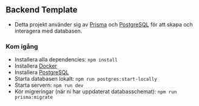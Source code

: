 ## Backend Template

* Detta projekt använder sig av [Prisma](https://www.prisma.io) och [PostgreSQL](https://www.postgresql.org) för att skapa och interagera med databasen.

### Kom igång
* Installera alla dependencies: `npm install`
* Installera [Docker](https://www.docker.com/get-started)
* Installera [PostgreSQL](https://www.postgresql.org/download)
* Starta databasen lokalt: `npm run postgres:start-locally`
* Starta servern: `npm run dev`
* Kör migreringar (när ni har uppdaterat databasschemat): `npm run prisma:migrate`
